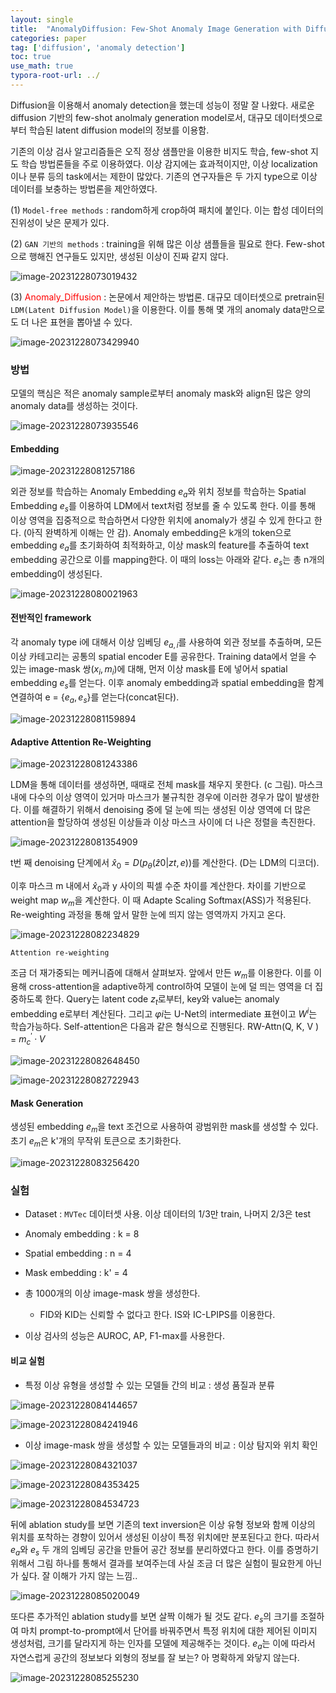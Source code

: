 ```yaml
---
layout: single
title:  "AnomalyDiffusion: Few-Shot Anomaly Image Generation with Diffusion Model"
categories: paper
tag: ['diffusion', 'anomaly detection']
toc: true
use_math: true
typora-root-url: ../                                                                                                                                                                                                                                                                                                                                                                                                                                                                                                                                                                                                                                                                                                                                                                                                                                                                                 
---
```


Diffusion을 이용해서 anomaly detection을 했는데 성능이 정말 잘 나왔다. 새로운 diffusion 기반의 few-shot anolmaly generation model로서, 대규모 데이터셋으로부터 학습된 latent diffusion model의 정보를 이용함.



기존의 이상 검사 알고리즘들은 오직 정상 샘플만을 이용한 비지도 학습, few-shot 지도 학습 방법론들을 주로 이용하였다. 이상 감지에는 효과적이지만, 이상 localization이나 분류 등의 task에서는 제한이 많았다. 기존의 연구자들은 두 가지 type으로 이상 데이터를 보충하는 방법론을 제안하였다.

(1) `Model-free methods` : random하게 crop하여 패치에 붙인다. 이는 합성 데이터의 진위성이 낮은 문제가 있다.

(2) `GAN 기반의 methods` : training을 위해 많은 이상 샘플들을 필요로 한다. Few-shot으로 행해진 연구들도 있지만, 생성된 이상이 진짜 같지 않다.

![image-20231228073019432](/../images/2023-112-28-Anomaly_Diffusion/image-20231228073019432.png)

(3) <font color = 'red'>Anomaly_Diffusion</font> : 논문에서 제안하는 방법론. 대규모 데이터셋으로 pretrain된 `LDM(Latent Diffusion Model)`을 이용한다. 이를 통해 몇 개의 anomaly data만으로도 더 나은 표현을 뽑아낼 수 있다. 

![image-20231228073429940](/../images/2023-112-28-Anomaly_Diffusion/image-20231228073429940.png)



### 방법

모델의 핵심은 적은 anomaly sample로부터 anomaly mask와 align된 많은 양의 anomaly data를 생성하는 것이다.

![image-20231228073935546](/../images/2023-112-28-Anomaly_Diffusion/image-20231228073935546.png)

#### Embedding

![image-20231228081257186](/../images/2023-12-28-Anomaly_Diffusion/image-20231228081257186.png)

외관 정보를 학습하는 Anomaly Embedding $e_a$와 위치 정보를 학습하는 Spatial Embedding $e_s$를 이용하여 LDM에서 text처럼 정보를 줄 수 있도록 한다. 이를 통해 이상 영역을 집중적으로 학습하면서 다양한 위치에 anomaly가 생길 수 있게 한다고 한다. (아직 완벽하게 이해는 안 감). Anomaly embedding은 k개의 token으로 embedding $e_a$를 초기화하여 최적화하고, 이상 mask의 feature를 추출하여 text embedding 공간으로 이를 mapping한다. 이 때의 loss는 아래와 같다. $e_s$는 총 n개의 embedding이 생성된다.

![image-20231228080021963](/../images/2023-12-28-Anomaly_Diffusion/image-20231228080021963.png)



#### 전반적인 framework

각 anomaly type i에 대해서 이상 임베딩 $e_{a,i}$를 사용하여 외관 정보를 추출하며, 모든 이상 카테고리는 공통의 spatial encoder E를 공유한다. Training data에서 얻을 수 있는 image-mask 쌍($x_i, m_i$)에 대해, 먼저 이상 mask를 E에 넣어서 spatial embedding $e_s$를 얻는다. 이후 anomaly embedding과 spatial embedding을 함계 연결하여 e = {$e_a, e_s$}를 얻는다(concat된다).

![image-20231228081159894](/../images/2023-12-28-Anomaly_Diffusion/image-20231228081159894.png)

#### Adaptive Attention Re-Weighting
![image-20231228081243386](/../images/2023-12-28-Anomaly_Diffusion/image-20231228081243386.png)

LDM을 통해 데이터를 생성하면, 때때로 전체 mask를 채우지 못한다. (c 그림). 마스크 내에 다수의 이상 영역이 있거마 마스크가 불규칙한 경우에 이러한 경우가 많이 발생한다. 이를 해결하기 위해서 denoising 중에 덜 눈에 띄는 생성된 이상 영역에 더 많은 attention을 할당하여 생성된 이상들과 이상 마스크 사이에 더 나은 정렬을 촉진한다.

![image-20231228081354909](/../images/2023-12-28-Anomaly_Diffusion/image-20231228081354909.png)



t번 째 denoising 단계에서 $\hat{x}_0 = D(p_{\theta}(\hat{z}0 | zt, e))$를 계산한다. (D는 LDM의 디코더). 

이후 마스크 m 내에서 $\hat{x}_0$과 y 사이의 픽셀 수준 차이를 계산한다. 차이를 기반으로 weight map $w_m$을 계산한다. 이 때 Adapte Scaling Softmax(ASS)가 적용된다. Re-weighting 과정을 통해 앞서 말한 눈에 띄지 않는 영역까지 가지고 온다.

![image-20231228082234829](/../images/2023-12-28-Anomaly_Diffusion/image-20231228082234829.png)

`Attention re-weighting`

조금 더 재가중되는 메커니즘에 대해서 살펴보자. 앞에서 만든 $w_m$를 이용한다. 이를 이용해 cross-attention을 adaptive하게 control하여 모델이 눈에 덜 띄는 영역을 더 집중하도록 한다. Query는 latent code $z_t$로부터, key와 value는 anomaly embedding e로부터 계산된다. 그리고 $φi$는 U-Net의 intermediate 표현이고 $W^i$는 학습가능하다. Self-attention은 다음과 같은 형식으로 진행된다. RW-Attn(Q, K, V ) = $m^′_ c · V$

![image-20231228082648450](/../images/2023-12-28-Anomaly_Diffusion/image-20231228082648450.png)

![image-20231228082722943](/../images/2023-12-28-Anomaly_Diffusion/image-20231228082722943.png)



#### Mask Generation

생성된 embedding $e_m$을 text 조건으로 사용하여 광범위한 mask를 생성할 수 있다. 초기 $e_m$은 k'개의 무작위 토큰으로 초기화한다. 

![image-20231228083256420](/../images/2023-12-28-Anomaly_Diffusion/image-20231228083256420.png)



### 실험

- Dataset : `MVTec` 데이터셋 사용. 이상 데이터의 1/3만 train, 나머지 2/3은 test
- Anomaly embedding : k = 8
- Spatial embedding : n = 4
- Mask embedding : k' = 4

- 총 1000개의 이상 image-mask 쌍을 생성한다. 
  - FID와 KID는 신뢰할 수 없다고 한다. IS와 IC-LPIPS를 이용한다.

- 이상 검사의 성능은 AUROC, AP, F1-max를 사용한다.



#### 비교 실험

- 특정 이상 유형을 생성할 수 있는 모델들 간의 비교 : 생성 품질과 분류

![image-20231228084144657](/../images/2023-12-28-Anomaly_Diffusion/image-20231228084144657.png)

![image-20231228084241946](/../images/2023-12-28-Anomaly_Diffusion/image-20231228084241946.png)

- 이상 image-mask 쌍을 생성할 수 있는 모델들과의 비교 : 이상 탐지와 위치 확인

![image-20231228084321037](/../images/2023-12-28-Anomaly_Diffusion/image-20231228084321037.png)

![image-20231228084353425](/../images/2023-12-28-Anomaly_Diffusion/image-20231228084353425.png)

![image-20231228084534723](/../images/2023-12-28-Anomaly_Diffusion/image-20231228084534723.png)



뒤에 ablation study를 보면 기존의 text inversion은 이상 유형 정보와 함께 이상의 위치를 포착하는 경향이 있어서 생성된 이상이 특정 위치에만 분포된다고 한다. 따라서 $e_a$와 $e_s$ 두 개의 임베딩 공간을 만들어 공간 정보를 분리하였다고 한다. 이를 증명하기 위해서 그림 하나를 통해서 결과를 보여주는데 사실 조금 더 많은 실험이 필요한게 아닌가 싶다. 잘 이해가 가지 않는 느낌..

![image-20231228085020049](/../images/2023-12-28-Anomaly_Diffusion/image-20231228085020049.png)



또다른 추가적인 ablation study를 보면 살짝 이해가 될 것도 같다. $e_s$의 크기를 조절하여 마치 prompt-to-prompt에서 단어를 바꿔주면서 특정 위치에 대한 제어된 이미지 생성처럼, 크기를 달라지게 하는 인자를 모델에 제공해주는 것이다. $e_a$는 이에 따라서 자연스럽게 공간의 정보보다 외형의 정보를 잘 보는? 아 명확하게 와닿지 않는다.

![image-20231228085255230](/../images/2023-12-28-Anomaly_Diffusion/image-20231228085255230.png)

